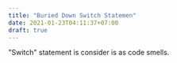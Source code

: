 ```yaml
---
title: "Buried Down Switch Statemen"
date: 2021-01-23T04:11:37+07:00
draft: true
---
```


"Switch" statement is consider is as code smells.

